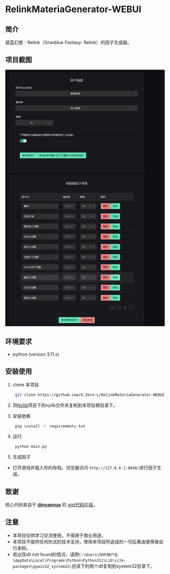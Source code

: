 # RelinkMateriaGenerator-WEBUI

## 简介

碧蓝幻想：Relink（Granblue Fantasy: Relink）的因子生成器。

## 项目截图

![](/screenshot/1.png)

## 环境要求

- python (version 3.11.x)

## 安装使用

1. clone 本项目

   ```bash
    git clone https://github.com/X-Zero-L/RelinkMateriaGenerator-WEBUI.git
    ```

2. 将[Nylib](https://github.com/nyaoouo/NyLib)项目下的nylib文件夹复制到本项目根目录下。

3. 安装依赖

   ```bash
    pip install -r requirements.txt
    ```
    
4. 运行

   ```bash
    python main.py
   ```

5. 生成因子
- 打开游戏并载入你的存档，浏览器访问 `http://127.0.0.1:8848/`进行因子生成。

## 致谢
核心代码来自于 **[@nyaoouo](https://github.com/nyaoouo)** 的 [gist代码片段](https://gist.github.com/nyaoouo/c32b8c93e4505eb393b75df2e0ecd23b)。

## 注意

- 本项目仅供学习交流使用，不得用于商业用途。
- 本项目不提供任何形式的技术支持，使用本项目所造成的一切后果由使用者自行承担。
- 若出现dll not found的情况，请把`C:\Users\你的用户名\AppData\Local\Programs\Python\Python311\Lib\site-packages\pywin32_system32\`目录下的两个dll复制到system32目录下。